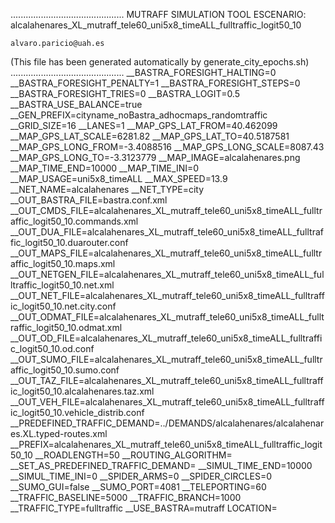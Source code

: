 .............................................
    MUTRAFF SIMULATION TOOL
    ESCENARIO: alcalahenares_XL_mutraff_tele60_uni5x8_timeALL_fulltraffic_logit50_10

    alvaro.paricio@uah.es
(This file has been generated automatically by generate_city_epochs.sh)
.............................................
__BASTRA_FORESIGHT_HALTING=0
__BASTRA_FORESIGHT_PENALTY=1
__BASTRA_FORESIGHT_STEPS=0
__BASTRA_FORESIGHT_TRIES=0
__BASTRA_LOGIT=0.5
__BASTRA_USE_BALANCE=true
__GEN_PREFIX=cityname_noBastra_adhocmaps_randomtraffic
__GRID_SIZE=16
__LANES=1
__MAP_GPS_LAT_FROM=40.462099
__MAP_GPS_LAT_SCALE=6281.82
__MAP_GPS_LAT_TO=40.5187581
__MAP_GPS_LONG_FROM=-3.4088516
__MAP_GPS_LONG_SCALE=8087.43
__MAP_GPS_LONG_TO=-3.3123779
__MAP_IMAGE=alcalahenares.png
__MAP_TIME_END=10000
__MAP_TIME_INI=0
__MAP_USAGE=uni5x8_timeALL
__MAX_SPEED=13.9
__NET_NAME=alcalahenares
__NET_TYPE=city
__OUT_BASTRA_FILE=bastra.conf.xml
__OUT_CMDS_FILE=alcalahenares_XL_mutraff_tele60_uni5x8_timeALL_fulltraffic_logit50_10.commands.xml
__OUT_DUA_FILE=alcalahenares_XL_mutraff_tele60_uni5x8_timeALL_fulltraffic_logit50_10.duarouter.conf
__OUT_MAPS_FILE=alcalahenares_XL_mutraff_tele60_uni5x8_timeALL_fulltraffic_logit50_10.maps.xml
__OUT_NETGEN_FILE=alcalahenares_XL_mutraff_tele60_uni5x8_timeALL_fulltraffic_logit50_10.net.xml
__OUT_NET_FILE=alcalahenares_XL_mutraff_tele60_uni5x8_timeALL_fulltraffic_logit50_10.net.city.conf
__OUT_ODMAT_FILE=alcalahenares_XL_mutraff_tele60_uni5x8_timeALL_fulltraffic_logit50_10.odmat.xml
__OUT_OD_FILE=alcalahenares_XL_mutraff_tele60_uni5x8_timeALL_fulltraffic_logit50_10.od.conf
__OUT_SUMO_FILE=alcalahenares_XL_mutraff_tele60_uni5x8_timeALL_fulltraffic_logit50_10.sumo.conf
__OUT_TAZ_FILE=alcalahenares_XL_mutraff_tele60_uni5x8_timeALL_fulltraffic_logit50_10.alcalahenares.taz.xml
__OUT_VEH_FILE=alcalahenares_XL_mutraff_tele60_uni5x8_timeALL_fulltraffic_logit50_10.vehicle_distrib.conf
__PREDEFINED_TRAFFIC_DEMAND=../DEMANDS/alcalahenares/alcalahenares.XL.typed-routes.xml
__PREFIX=alcalahenares_XL_mutraff_tele60_uni5x8_timeALL_fulltraffic_logit50_10
__ROADLENGTH=50
__ROUTING_ALGORITHM=
__SET_AS_PREDEFINED_TRAFFIC_DEMAND=
__SIMUL_TIME_END=10000
__SIMUL_TIME_INI=0
__SPIDER_ARMS=0
__SPIDER_CIRCLES=0
__SUMO_GUI=false
__SUMO_PORT=4081
__TELEPORTING=60
__TRAFFIC_BASELINE=5000
__TRAFFIC_BRANCH=1000
__TRAFFIC_TYPE=fulltraffic
__USE_BASTRA=mutraff
LOCATION=    <location netOffset="-465343.12,-4479111.07" convBoundary="0.00,0.00,8087.43,6281.82" origBoundary="-3.408842,40.462103,-3.312420,40.518754" projParameter="+proj=utm +zone=30 +ellps=WGS84 +datum=WGS84 +units=m +no_defs"/>

